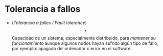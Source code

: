 # Tolerancia a fallos
- (_Tolerancia a fallos / Fault tolerance_) $$\bullet$$ Capacidad de un sistema, especialmente distribuido, para _mantener su funcionamiento_ aunque algunos nodos hayan sufrido algún tipo de fallo, por ejemplo: apagado del ordenador o error en el software.